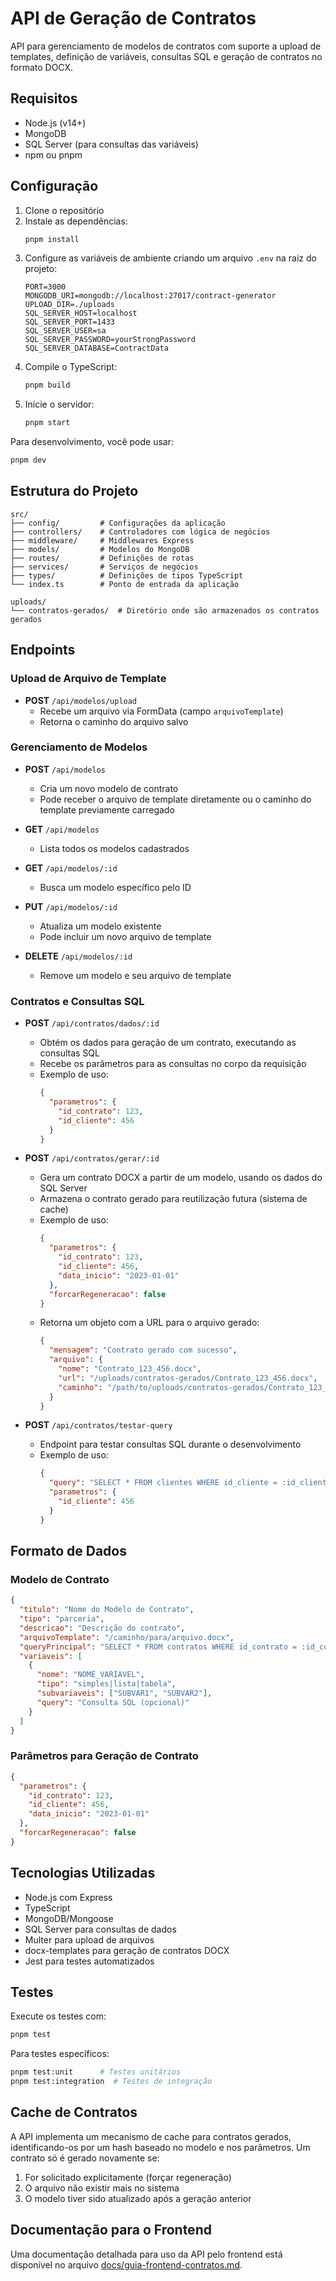 # API de Geração de Contratos

API para gerenciamento de modelos de contratos com suporte a upload de templates, definição de variáveis, consultas SQL e geração de contratos no formato DOCX.

## Requisitos

- Node.js (v14+)
- MongoDB
- SQL Server (para consultas das variáveis)
- npm ou pnpm

## Configuração

1. Clone o repositório
2. Instale as dependências:
   ```bash
   pnpm install
   ```
3. Configure as variáveis de ambiente criando um arquivo `.env` na raiz do projeto:
   ```
   PORT=3000
   MONGODB_URI=mongodb://localhost:27017/contract-generator
   UPLOAD_DIR=./uploads
   SQL_SERVER_HOST=localhost
   SQL_SERVER_PORT=1433
   SQL_SERVER_USER=sa
   SQL_SERVER_PASSWORD=yourStrongPassword
   SQL_SERVER_DATABASE=ContractData
   ```
4. Compile o TypeScript:
   ```bash
   pnpm build
   ```
5. Inicie o servidor:
   ```bash
   pnpm start
   ```

Para desenvolvimento, você pode usar:
```bash
pnpm dev
```

## Estrutura do Projeto

```
src/
├── config/         # Configurações da aplicação
├── controllers/    # Controladores com lógica de negócios
├── middleware/     # Middlewares Express
├── models/         # Modelos do MongoDB
├── routes/         # Definições de rotas
├── services/       # Serviços de negócios
├── types/          # Definições de tipos TypeScript
└── index.ts        # Ponto de entrada da aplicação

uploads/
└── contratos-gerados/  # Diretório onde são armazenados os contratos gerados
```

## Endpoints

### Upload de Arquivo de Template
- **POST** `/api/modelos/upload`
  - Recebe um arquivo via FormData (campo `arquivoTemplate`)
  - Retorna o caminho do arquivo salvo

### Gerenciamento de Modelos

- **POST** `/api/modelos`
  - Cria um novo modelo de contrato
  - Pode receber o arquivo de template diretamente ou o caminho do template previamente carregado

- **GET** `/api/modelos`
  - Lista todos os modelos cadastrados

- **GET** `/api/modelos/:id`
  - Busca um modelo específico pelo ID

- **PUT** `/api/modelos/:id`
  - Atualiza um modelo existente
  - Pode incluir um novo arquivo de template

- **DELETE** `/api/modelos/:id`
  - Remove um modelo e seu arquivo de template

### Contratos e Consultas SQL

- **POST** `/api/contratos/dados/:id`
  - Obtém os dados para geração de um contrato, executando as consultas SQL
  - Recebe os parâmetros para as consultas no corpo da requisição
  - Exemplo de uso:
    ```json
    {
      "parametros": {
        "id_contrato": 123,
        "id_cliente": 456
      }
    }
    ```

- **POST** `/api/contratos/gerar/:id`
  - Gera um contrato DOCX a partir de um modelo, usando os dados do SQL Server
  - Armazena o contrato gerado para reutilização futura (sistema de cache)
  - Exemplo de uso:
    ```json
    {
      "parametros": {
        "id_contrato": 123,
        "id_cliente": 456,
        "data_inicio": "2023-01-01"
      },
      "forcarRegeneracao": false
    }
    ```
  - Retorna um objeto com a URL para o arquivo gerado:
    ```json
    {
      "mensagem": "Contrato gerado com sucesso",
      "arquivo": {
        "nome": "Contrato_123_456.docx",
        "url": "/uploads/contratos-gerados/Contrato_123_456.docx",
        "caminho": "/path/to/uploads/contratos-gerados/Contrato_123_456.docx"
      }
    }
    ```

- **POST** `/api/contratos/testar-query`
  - Endpoint para testar consultas SQL durante o desenvolvimento
  - Exemplo de uso:
    ```json
    {
      "query": "SELECT * FROM clientes WHERE id_cliente = :id_cliente",
      "parametros": {
        "id_cliente": 456
      }
    }
    ```

## Formato de Dados

### Modelo de Contrato

```json
{
  "titulo": "Nome do Modelo de Contrato",
  "tipo": "parceria",
  "descricao": "Descrição do contrato",
  "arquivoTemplate": "/caminho/para/arquivo.docx",
  "queryPrincipal": "SELECT * FROM contratos WHERE id_contrato = :id_contrato",
  "variaveis": [
    {
      "nome": "NOME_VARIAVEL",
      "tipo": "simples|lista|tabela",
      "subvariaveis": ["SUBVAR1", "SUBVAR2"],
      "query": "Consulta SQL (opcional)"
    }
  ]
}
```

### Parâmetros para Geração de Contrato

```json
{
  "parametros": {
    "id_contrato": 123,
    "id_cliente": 456,
    "data_inicio": "2023-01-01"
  },
  "forcarRegeneracao": false
}
```

## Tecnologias Utilizadas

- Node.js com Express
- TypeScript
- MongoDB/Mongoose
- SQL Server para consultas de dados
- Multer para upload de arquivos
- docx-templates para geração de contratos DOCX
- Jest para testes automatizados

## Testes

Execute os testes com:

```bash
pnpm test
```

Para testes específicos:

```bash
pnpm test:unit      # Testes unitários
pnpm test:integration  # Testes de integração
```

## Cache de Contratos

A API implementa um mecanismo de cache para contratos gerados, identificando-os por um hash baseado no modelo e nos parâmetros. Um contrato só é gerado novamente se:

1. For solicitado explicitamente (forçar regeneração)
2. O arquivo não existir mais no sistema
3. O modelo tiver sido atualizado após a geração anterior

## Documentação para o Frontend

Uma documentação detalhada para uso da API pelo frontend está disponível no arquivo [docs/guia-frontend-contratos.md](docs/guia-frontend-contratos.md). 